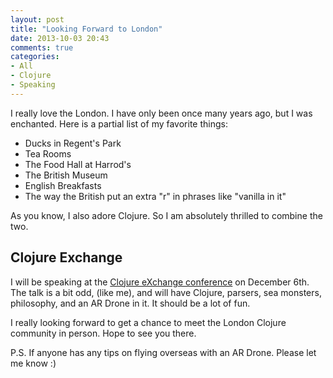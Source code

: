 ```yaml
---
layout: post
title: "Looking Forward to London"
date: 2013-10-03 20:43
comments: true
categories:
- All
- Clojure
- Speaking
---
```


I really love the London.  I have only been once many years ago,
but I was enchanted.  Here is a partial list of my favorite
things:

* Ducks in Regent's Park
* Tea Rooms
* The Food Hall at Harrod's
* The British Museum
* English Breakfasts
* The way the British put an extra "r" in phrases like "vanilla in it"

As you know, I also adore Clojure. So I am absolutely thrilled to combine the two.

## Clojure Exchange

I will be speaking at the
[Clojure eXchange conference](http://skillsmatter.com/event/java-jee/clojure-exchange-2013)
on December 6th.  The talk is a bit odd, (like me), and will have
Clojure, parsers, sea monsters, philosophy, and an AR Drone in it.  It
should be a lot of fun.

I really looking forward to get a chance to meet the London Clojure
community in person. Hope to see you there.

P.S. If anyone has any tips on flying overseas with an AR Drone.
Please let me know :)
